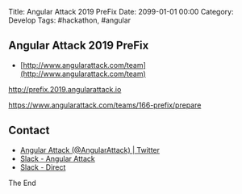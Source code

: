 Title:  Angular Attack 2019 PreFix
Date: 2099-01-01 00:00
Category: Develop
Tags: #hackathon, #angular

## Angular Attack 2019 PreFix

* [http://www.angularattack.com/team](http://www.angularattack.com/team)

http://prefix.2019.angularattack.io

https://www.angularattack.com/teams/166-prefix/prepare

## Contact

* [Angular Attack (@AngularAttack) | Twitter](https://twitter.com/angularattack)
* [Slack - Angular Attack](http://www.angularattack.com/slack)
* [Slack - Direct](https://angularattack-chat.slack.com/)

The End